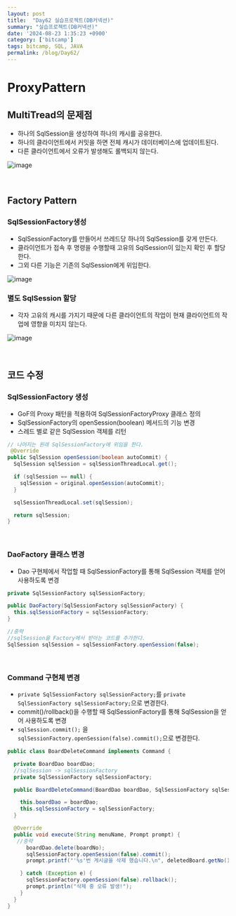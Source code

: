 ```yaml
---
layout: post
title:  "Day62 실습프로젝트(DB커넥션)"
summary: "실습프로젝트(DB커넥션)"
date: '2024-08-23 1:35:23 +0900'
category: ['bitcamp']
tags: bitcamp, SQL, JAVA
permalink: /blog/Day62/
---
```


# ProxyPattern
## MultiTread의 문제점
- 하나의 SqlSession을 생성하여 하나의 캐시를 공유한다.
- 하나의 클라이언트에서 커밋을 하면 전체 캐시가 데이터베이스에 업데이트된다.
- 다른 클라이언트에서 오류가 발생해도 롤백되지 않는다.

![image](https://github.com/user-attachments/assets/9de57bcc-0e25-450d-a824-19c22b30fe44)

<br>

## Factory Pattern
### SqlSessionFactory생성
- SqlSessionFactory를 만들어서 쓰레드당 하나의 SqlSession를 갖게 만든다.
- 클라이언트가 접속 후 명령을 수행할때 고유의 SqlSession이 있는지 확인 후 할당한다.
- 그외 다른 기능은 기존의 SqlSession에게 위임한다.

![image](https://github.com/user-attachments/assets/36713a81-885e-44a7-8343-cbbc4236b208)
<br>

### 별도 SqlSession 할당
- 각자 고유의 캐시를 가지기 때문에 다른 클라이언트의 작업이 현재 클라이언트의 작업에 영향을 미치지 않는다.

![image](https://github.com/user-attachments/assets/34972caa-12b9-4012-8286-75c96862b066)

<br>

## 코드 수정
### SqlSessionFactory 생성
- GoF의 Proxy 패턴을 적용하여 SqlSessionFactoryProxy 클래스 정의
- SqlSessionFactory의 openSession(boolean) 메서드의 기능 변경
- 스레드 별로 같은 SqlSession 객체를 리턴

```java
// 나머지는 원래 SqlSessionFactory에 위임을 한다.
 @Override
public SqlSession openSession(boolean autoCommit) {
  SqlSession sqlSession = sqlSessionThreadLocal.get();

  if (sqlSession == null) {
    sqlSession = original.openSession(autoCommit);
  }

  sqlSessionThreadLocal.set(sqlSession);

  return sqlSession;
}
```

<br>

### DaoFactory 클래스 변경
- Dao 구현체에서 작업할 때 SqlSessionFactory를 통해 SqlSession 객체를 얻어 사용하도록 변경

```java
private SqlSessionFactory sqlSessionFactory;

public DaoFactory(SqlSessionFactory sqlSessionFactory) {
  this.sqlSessionFactory = sqlSessionFactory;
}

//중략
//sqlSession을 Factory에서 받아는 코드를 추가한다.
SqlSession sqlSession = sqlSessionFactory.openSession(false);
```

<br>

### Command 구현체 변경
- ```private SqlSessionFactory sqlSessionFactory;```를 ```private SqlSessionFactory sqlSessionFactory;```으로 변경한다.
- commit()/rollback()을 수행할 때 SqlSessionFactory를 통해 SqlSession을 얻어 사용하도록 변경
- ```sqlSession.commit();``` 을 ```sqlSessionFactory.openSession(false).commit();```으로 변경한다.

```java
public class BoardDeleteCommand implements Command {

  private BoardDao boardDao;
  //sqlSession -> sqlSessionFactory
  private SqlSessionFactory sqlSessionFactory;

  public BoardDeleteCommand(BoardDao boardDao, SqlSessionFactory sqlSessionFactory) {

    this.boardDao = boardDao;
    this.sqlSessionFactory = sqlSessionFactory;
  }

  @Override
  public void execute(String menuName, Prompt prompt) {
   //중략
      boardDao.delete(boardNo);
      sqlSessionFactory.openSession(false).commit();
      prompt.printf("'%s'번 게시글을 삭제 했습니다.\n", deletedBoard.getNo());

    } catch (Exception e) {
      sqlSessionFactory.openSession(false).rollback();
      prompt.println("삭제 중 오류 발생!");
    }
  }
}
```

<br>
